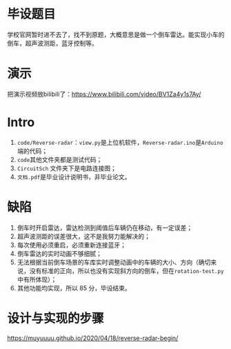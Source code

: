# 毕设题目

学校官网暂时进不去了，找不到原题，大概意思是做一个倒车雷达。能实现小车的倒车，超声波测距，蓝牙控制等。

# 演示

把演示视频放bilibili了：https://www.bilibili.com/video/BV1Za4y1s7Ay/

# Intro

1. `code/Reverse-radar`：`view.py`是上位机软件，`Reverse-radar.ino`是`Arduino`端的代码；
2. `code`其他文件夹都是测试代码；
3. `CircuitSch` 文件夹下是电路连接图；
4. `文档.pdf`是毕业设计说明书，非毕业论文。

# 缺陷

1. 倒车时开启雷达，雷达检测到阈值后车辆仍在移动，有一定误差；
2. 超声波测距的误差很大，这不是我努力能解决的；
3. 每次使用必须重启，必须重新连接蓝牙；
4. 倒车雷达的实时动画不够细腻；
5. 无法根据当前倒车场景的车库实时调整动画中的车辆的大小、方向（确切来说，没有标准的正向，所以也没有实现斜方向的倒车，但在`rotation-test.py`中有所体现）；
6. 其他功能均实现，所以 85 分，毕设结束。

# 设计与实现的步骤

https://muyuuuu.github.io/2020/04/18/reverse-radar-begin/

